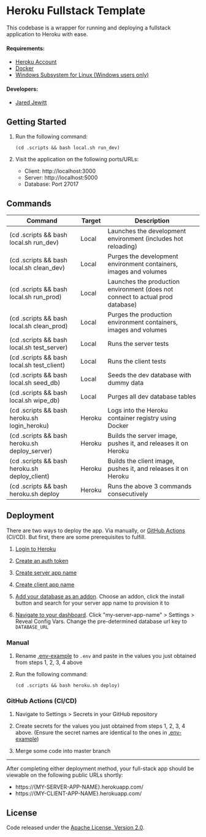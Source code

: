 # Heroku Fullstack Template

This codebase is a wrapper for running and deploying a fullstack application to Heroku with ease.

#### Requirements:

- [Heroku Account](https://signup.heroku.com/)
- [Docker](https://www.docker.com/)
- [Windows Subsystem for Linux (Windows users only)](https://docs.microsoft.com/en-us/windows/wsl/install-win10)

#### Developers:

- [Jared Jewitt](https://jared-jewitt.github.io/)

## Getting Started

1. Run the following command:
    ```
    (cd .scripts && bash local.sh run_dev)
    ```
   
2. Visit the application on the following ports/URLs:
   - Client: http://localhost:3000
   - Server: http://localhost:5000
   - Database: Port 27017
 
## Commands

| Command                                        | Target | Description                                                                    |
|------------------------------------------------|--------|--------------------------------------------------------------------------------|
| (cd .scripts && bash local.sh run_dev)         | Local  | Launches the development environment (includes hot reloading)                  |
| (cd .scripts && bash local.sh clean_dev)       | Local  | Purges the development environment containers, images and volumes              |
| (cd .scripts && bash local.sh run_prod)        | Local  | Launches the production environment (does not connect to actual prod database) |
| (cd .scripts && bash local.sh clean_prod)      | Local  | Purges the production environment containers, images and volumes               |
| (cd .scripts && bash local.sh test_server)     | Local  | Runs the server tests                                                          |
| (cd .scripts && bash local.sh test_client)     | Local  | Runs the client tests                                                          |
| (cd .scripts && bash local.sh seed_db)         | Local  | Seeds the dev database with dummy data                                         |
| (cd .scripts && bash local.sh wipe_db)         | Local  | Purges all dev database tables                                                 |
| (cd .scripts && bash heroku.sh login_heroku)   | Heroku | Logs into the Heroku container registry using Docker                           |
| (cd .scripts && bash heroku.sh deploy_server)  | Heroku | Builds the server image, pushes it, and releases it on Heroku                  |
| (cd .scripts && bash heroku.sh deploy_client)  | Heroku | Builds the client image, pushes it, and releases it on Heroku                  |
| (cd .scripts && bash heroku.sh deploy          | Heroku | Runs the above 3 commands consecutively                                        |

## Deployment

There are two ways to deploy the app. Via manually, or [GitHub Actions](https://github.com/features/actions) (CI/CD). 
But first, there are some prerequisites to fulfill.

1. [Login to Heroku](https://id.heroku.com/login)

2. [Create an auth token](https://dashboard.heroku.com/account/applications/authorizations/new)

3. [Create server app name](https://dashboard.heroku.com/new-app)

4. [Create client app name](https://dashboard.heroku.com/new-app)

5. [Add your database as an addon](https://elements.heroku.com/addons). Choose an addon, click the install button and 
search for your server app name to provision it to

6. [Navigate to your dashboard](https://dashboard.heroku.com/apps). Click "my-server-app-name" > Settings > Reveal
Config Vars. Change the pre-determined database url key to `DATABASE_URL`

### Manual

1. Rename [.env-example](.env-example) to `.env` and paste in the values you just obtained from steps 1, 2, 3, 4 above

2. Run the following command:
    ```
    (cd .scripts && bash heroku.sh deploy)
    ```

### GitHub Actions (CI/CD)

1. Navigate to Settings > Secrets in your GitHub repository

2. Create secrets for the values you just obtained from steps 1, 2, 3, 4 above. 
(Ensure the secret names are identical to the ones in [.env-example](.env-example))

3. Merge some code into master branch

----

After completing either deployment method, your full-stack app should be viewable on the following public URLs shortly:
   - https://{MY-SERVER-APP-NAME}.herokuapp.com/
   - https://{MY-CLIENT-APP-NAME}.herokuapp.com/
 
## License

Code released under the [Apache License, Version 2.0](LICENSE).
